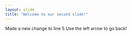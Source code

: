 ```yaml
---
layout: slide
title: "Welcome to our second slide!"
---
```

Made a new change to line 5
Use the left arrow to go back!
